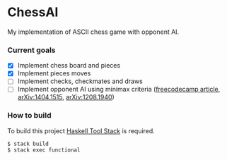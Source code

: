 # ChessAI

My implementation of ASCII chess game with opponent AI.

### Current goals
- [x] Implement chess board and pieces
- [X] Implement pieces moves
- [ ] Implement checks, checkmates and draws
- [ ] Implement opponent AI using minimax criteria ([freecodecamp article](https://www.freecodecamp.org/news/simple-chess-ai-step-by-step-1d55a9266977/), [arXiv:1404.1515](https://arxiv.org/abs/1404.1515), [arXiv:1208.1940](https://arxiv.org/abs/1208.1940))

### How to build
To build this project [Haskell Tool Stack](https://github.com/commercialhaskell/stack) is required. 
```
$ stack build  
$ stack exec functional
```
